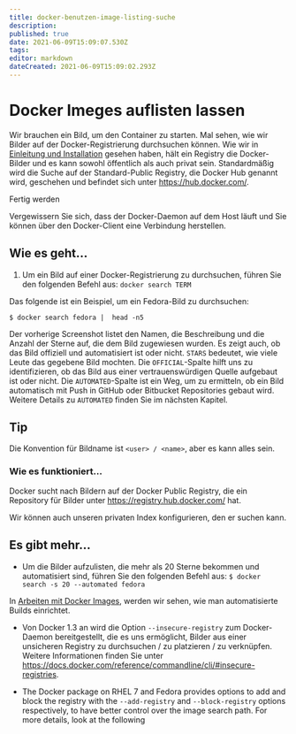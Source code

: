 ```yaml
---
title: docker-benutzen-image-listing-suche
description: 
published: true
date: 2021-06-09T15:09:07.530Z
tags: 
editor: markdown
dateCreated: 2021-06-09T15:09:02.293Z
---
```


# Docker Imeges auflisten lassen

Wir brauchen ein Bild, um den Container zu starten. Mal sehen, wie wir Bilder auf der Docker-Registrierung durchsuchen können. Wie wir in [Einleitung und Installation](../docker-einleitung-und-Installation) gesehen haben, hält ein Registry die Docker-Bilder und es kann sowohl öffentlich als auch privat sein. Standardmäßig wird die Suche auf der Standard-Public Registry, die Docker Hub genannt wird, geschehen und befindet sich unter https://hub.docker.com/.

Fertig werden

Vergewissern Sie sich, dass der Docker-Daemon auf dem Host läuft und Sie können über den Docker-Client eine Verbindung herstellen.

## Wie es geht…

1. Um ein Bild auf einer Docker-Registrierung zu durchsuchen, führen Sie den folgenden Befehl aus:
`docker search TERM`

Das folgende ist ein Beispiel, um ein Fedora-Bild zu durchsuchen:

`$ docker search fedora |  head -n5`

Der vorherige Screenshot listet den Namen, die Beschreibung und die Anzahl der Sterne auf, die dem Bild zugewiesen wurden. Es zeigt auch, ob das Bild offiziell und automatisiert ist oder nicht. `STARS` bedeutet, wie viele Leute das gegebene Bild mochten. Die `OFFICIAL`-Spalte hilft uns zu identifizieren, ob das Bild aus einer vertrauenswürdigen Quelle aufgebaut ist oder nicht. Die `AUTOMATED`-Spalte ist ein Weg, um zu ermitteln, ob ein Bild automatisch mit Push in GitHub oder Bitbucket Repositories gebaut wird. Weitere Details zu `AUTOMATED` finden Sie im nächsten Kapitel.

## Tip

Die Konvention für Bildname ist `<user> / <name>`, aber es kann alles sein.

### Wie es funktioniert…

Docker sucht nach Bildern auf der Docker Public Registry, die ein Repository für Bilder unter https://registry.hub.docker.com/ hat.

Wir können auch unseren privaten Index konfigurieren, den er suchen kann.

## Es gibt mehr…

* Um die Bilder aufzulisten, die mehr als 20 Sterne bekommen und automatisiert sind, führen Sie den folgenden Befehl aus:
`$ docker search -s 20 --automated fedora`

In [Arbeiten mit Docker Images](../docker-arbeiten-mit-docker-images), werden wir sehen, wie man automatisierte Builds einrichtet.

* Von Docker 1.3 an wird die Option `--insecure-registry` zum Docker-Daemon bereitgestellt, die es uns ermöglicht, Bilder aus einer unsicheren Registry zu durchsuchen / zu platzieren / zu verknüpfen. Weitere Informationen finden Sie unter https://docs.docker.com/reference/commandline/cli/#insecure-registries.

* The Docker package on RHEL 7 and Fedora provides options to add and block the registry with the `--add-registry` and `--block-registry` options respectively, to have better control over the image search path. For more details, look at the following 

